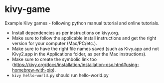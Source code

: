 # kivy-game
Example Kivy games - following python manual tutorial and online tutorials.

* Install dependencies as per instructions on kivy.org.
* Make sure to follow the applicable install instructions and get the right version for your computer (Mac/PC/etc.).
* Make sure to have the right file names saved (such as Kivy.app and not Kivy2.app in the Applications folder, as per the Mac instructions).
* Make sure to create the symbolic link too (https://kivy.org/docs/installation/installation-osx.html#using-homebrew-with-pip).
* `kivy hello-world.py` should run hello-world.py
